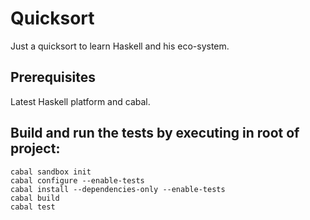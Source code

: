 # Quicksort

Just a quicksort to learn Haskell and his eco-system.

## Prerequisites
Latest Haskell platform and cabal.

## Build and run the tests by executing in root of project:
    cabal sandbox init
    cabal configure --enable-tests
    cabal install --dependencies-only --enable-tests
    cabal build
    cabal test